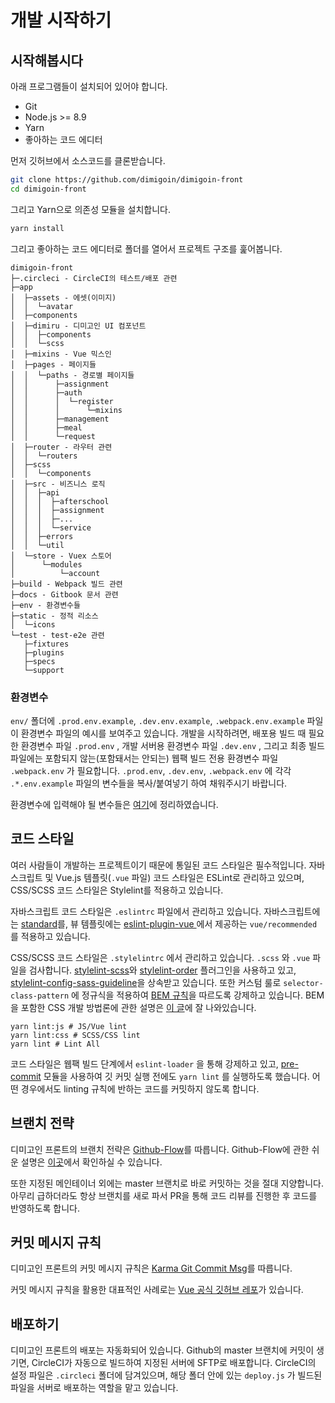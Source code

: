 # 개발 시작하기

## 시작해봅시다

아래 프로그램들이 설치되어 있어야 합니다.

* Git
* Node.js &gt;= 8.9
* Yarn
* 좋아하는 코드 에디터

먼저 깃허브에서 소스코드를 클론받습니다.

```bash
git clone https://github.com/dimigoin/dimigoin-front
cd dimigoin-front
```

그리고 Yarn으로 의존성 모듈을 설치합니다.

```bash
yarn install
```

 그리고 좋아하는 코드 에디터로 폴더를 열어서 프로젝트 구조를 훑어봅니다.

```text
dimigoin-front
├─.circleci - CircleCI의 테스트/배포 관련
├─app
│  ├─assets - 에셋(이미지)
│  │  └─avatar
│  ├─components
│  ├─dimiru - 디미고인 UI 컴포넌트
│  │  ├─components
│  │  └─scss
│  ├─mixins - Vue 믹스인
│  ├─pages - 페이지들
│  │  └─paths - 경로별 페이지들
│  │      ├─assignment
│  │      ├─auth
│  │      │  └─register
│  │      │      └─mixins
│  │      ├─management
│  │      ├─meal
│  │      └─request
│  ├─router - 라우터 관련
│  │  └─routers
│  ├─scss
│  │  └─components
│  ├─src - 비즈니스 로직
│  │  ├─api
│  │  │  ├─afterschool
│  │  │  ├─assignment
│  │  │  ├─...
│  │  │  └─service
│  │  ├─errors
│  │  └─util
│  └─store - Vuex 스토어
│      └─modules
│          └─account
├─build - Webpack 빌드 관련
├─docs - Gitbook 문서 관련
├─env - 환경변수들
├─static - 정적 리소스
│  └─icons
└─test - test-e2e 관련
   ├─fixtures
   ├─plugins
   ├─specs
   └─support
```

### 환경변수

`env/` 폴더에 `.prod.env.example`, `.dev.env.example`, `.webpack.env.example` 파일이 환경변수 파일의 예시를 보여주고 있습니다. 개발을 시작하려면, 배포용 빌드 때 필요한 환경변수 파일 `.prod.env` , 개발 서버용 환경변수 파일 `.dev.env` , 그리고 최종 빌드 파일에는 포함되지 않는\(포함돼서는 안되는\) 웹팩 빌드 전용 환경변수 파일 `.webpack.env` 가 필요합니다. `.prod.env`, `.dev.env`, `.webpack.env` 에 각각 `.*.env.example` 파일의 변수들을 복사/붙여넣기 하여 채워주시기 바랍니다.

환경변수에 입력해야 될 변수들은 [여기](etcs/env-setting.md)에 정리하였습니다.

## 코드 스타일

여러 사람들이 개발하는 프로젝트이기 때문에 통일된 코드 스타일은 필수적입니다. 자바스크립트 및 Vue.js 템플릿\(`.vue` 파일\) 코드 스타일은 ESLint로 관리하고 있으며, CSS/SCSS 코드 스타일은 Stylelint를 적용하고 있습니다.

자바스크립트 코드 스타일은 `.eslintrc` 파일에서 관리하고 있습니다. 자바스크립트에는 [standard](https://standardjs.com/)를, 뷰 템플릿에는 [eslint-plugin-vue ](https://www.npmjs.com/package/eslint-plugin-vue)에서 제공하는  `vue/recommended` 를 적용하고 있습니다. 

CSS/SCSS 코드 스타일은 `.stylelintrc` 에서 관리하고 있습니다. `.scss` 와 `.vue` 파일을 검사합니다. [stylelint-scss](https://www.npmjs.com/package/stylelint-scss)와 [stylelint-order](https://www.npmjs.com/package/stylelint-order) 플러그인을 사용하고 있고, [stylelint-config-sass-guideline](https://www.npmjs.com/package/stylelint-config-sass-guidelines)을 상속받고 있습니다. 또한 커스텀 룰로 `selector-class-pattern` 에 정규식을 적용하여 [BEM 규칙](http://getbem.com/)을 따르도록 강제하고 있습니다. BEM을 포함한 CSS 개발 방법론에 관한 설명은 [이 글](http://wit.nts-corp.com/2015/04/16/3538)에 잘 나와있습니다.

```text
yarn lint:js # JS/Vue lint
yarn lint:css # SCSS/CSS lint
yarn lint # Lint All
```

코드 스타일은 웹팩 빌드 단계에서 `eslint-loader` 을 통해 강제하고 있고, [pre-commit](https://www.npmjs.com/package/pre-commit) 모듈을 사용하여 깃 커밋 실행 전에도 `yarn lint` 를 실행하도록 했습니다. 어떤 경우에서도 linting 규칙에 반하는 코드를 커밋하지 않도록 합니다.

## 브랜치 전략

디미고인 프론트의 브랜치 전략은 [Github-Flow](https://githubflow.github.io/)를 따릅니다. Github-Flow에 관한 쉬운 설명은 [이곳](https://ujuc.github.io/2015/12/16/git-flow-github-flow-gitlab-flow/)에서 확인하실 수 있습니다.

또한 지정된 메인테이너 외에는 master 브랜치로 바로 커밋하는 것을 절대 지양합니다. 아무리 급하더라도 항상 브랜치를 새로 파서 PR을 통해 코드 리뷰를 진행한 후 코드를 반영하도록 합니다.

## 커밋 메시지 규칙

디미고인 프론트의 커밋 메시지 규칙은 [Karma Git Commit Msg](https://karma-runner.github.io/3.0/dev/git-commit-msg.html)를 따릅니다.

커밋 메시지 규칙을 활용한 대표적인 사례로는 [Vue 공식 깃허브 레포](https://github.com/vuejs/vue)가 있습니다.

## 배포하기

디미고인 프론트의 배포는 자동화되어 있습니다. Github의 master 브랜치에 커밋이 생기면, CircleCI가 자동으로 빌드하여 지정된 서버에 SFTP로 배포합니다. CircleCI의 설정 파일은 `.circleci` 폴더에 담겨있으며, 해당 폴더 안에 있는 `deploy.js` 가 빌드된 파일을 서버로 배포하는 역할을 맡고 있습니다.
